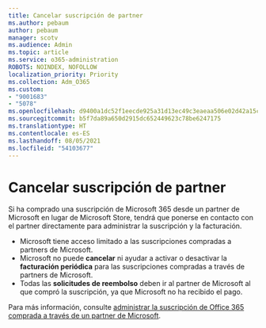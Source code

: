```yaml
---
title: Cancelar suscripción de partner
ms.author: pebaum
author: pebaum
manager: scotv
ms.audience: Admin
ms.topic: article
ms.service: o365-administration
ROBOTS: NOINDEX, NOFOLLOW
localization_priority: Priority
ms.collection: Adm_O365
ms.custom:
- "9001683"
- "5078"
ms.openlocfilehash: d9400a1dc52f1eecde925a31d13ec49c3eaeaa506e02d42a15c643259609ea24
ms.sourcegitcommit: b5f7da89a650d2915dc652449623c78be6247175
ms.translationtype: HT
ms.contentlocale: es-ES
ms.lasthandoff: 08/05/2021
ms.locfileid: "54103677"
---
```

# <a name="cancel-subscription-from-partner"></a>Cancelar suscripción de partner

Si ha comprado una suscripción de Microsoft 365 desde un partner de Microsoft en lugar de Microsoft Store, tendrá que ponerse en contacto con el partner directamente para administrar la suscripción y la facturación.

- Microsoft tiene acceso limitado a las suscripciones compradas a partners de Microsoft. 
- Microsoft no puede **cancelar** ni ayudar a activar o desactivar la **facturación periódica** para las suscripciones compradas a través de partners de Microsoft. 
- Todas las **solicitudes de reembolso** deben ir al partner de Microsoft al que compró la suscripción, ya que Microsoft no ha recibido el pago. 

Para más información, consulte [administrar la suscripción de Office 365 comprada a través de un partner de Microsoft](https://support.microsoft.com/help/4230739/microsoft-account-manage-office-365-subscription-from-third-party). 
